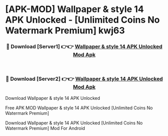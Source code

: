# [APK-MOD] Wallpaper & style 14 APK Unlocked - [Unlimited Coins No Watermark Premium] kwj63



<div align="center">
<h3>🔴 Download [Server1] 👉👉 <a href="https://momento.my/?title=Wallpaper_&_style_14_APK_Unlocked">Wallpaper & style 14 APK Unlocked Mod Apk</a></h3><br>

<h3>🔴 Download [Server2] 👉👉 <a href="https://momento.my/?title=Wallpaper_&_style_14_APK_Unlocked">Wallpaper & style 14 APK Unlocked Mod Apk</a></h3>
</div>



Download Wallpaper & style 14 APK Unlocked 

Free APK MOD Wallpaper & style 14 APK Unlocked [Unlimited Coins No Watermark Premium]

Download Wallpaper & style 14 APK Unlocked [Unlimited Coins No Watermark Premium] Mod For Android
